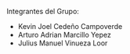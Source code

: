 Integrantes del Grupo:
- Kevin Joel Cedeño Campoverde
- Arturo Adrian Marcillo Yepez
- Julius Manuel Vinueza Loor 

